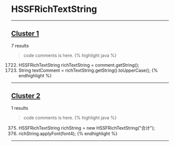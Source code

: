 # HSSFRichTextString

***

## [Cluster 1](./1)
7 results
> code comments is here.
{% highlight java %}
1722. HSSFRichTextString richTextString  = comment.getString();
1724.   String textComment = richTextString.getString().toUpperCase();
{% endhighlight %}

***

## [Cluster 2](./2)
1 results
> code comments is here.
{% highlight java %}
375. HSSFRichTextString richString = new HSSFRichTextString("合计");
377. richString.applyFont(font4);
{% endhighlight %}

***

